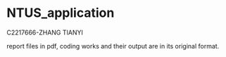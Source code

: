 # NTUS_application
C2217666-ZHANG TIANYI

report files in pdf, coding works and their output are in its original format.
